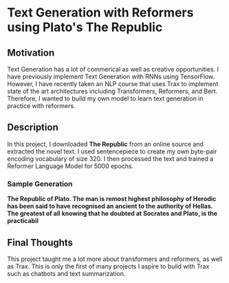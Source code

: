 # Text Generation with Reformers using Plato's **The Republic** 

## Motivation

Text Generation has a lot of commerical as well as creative opportunities. I have previously implement Text Generation with RNNs using TensorFlow. However, I have recently taken an NLP course that uses Trax to implement state of the art architectures including Transformers, Reformers, and Bert. Therefore, I wanted to build my own model to learn text generation in practice with reformers.

## Description

In this project, I downloaded **The Republic** from an online source and extracted the novel text. I used sentencepiece to create my own byte-pair encoding vocabulary of size 320. I then processed the text and trained a Reformer Language Model for 5000 epochs. 

### Sample Generation

**The Republic of Plato. The man is remost highest philosophy of Herodic has been said to have recognised an ancient to the authority of Hellas. The greatest of all knowing that he doubted at Socrates and Plato, is the practicabil**

## Final Thoughts

This project taught me a lot more about transformers and reformers, as well as Trax. This is only the first of many projects I aspire to build with Trax such as chatbots and text summarization. 
